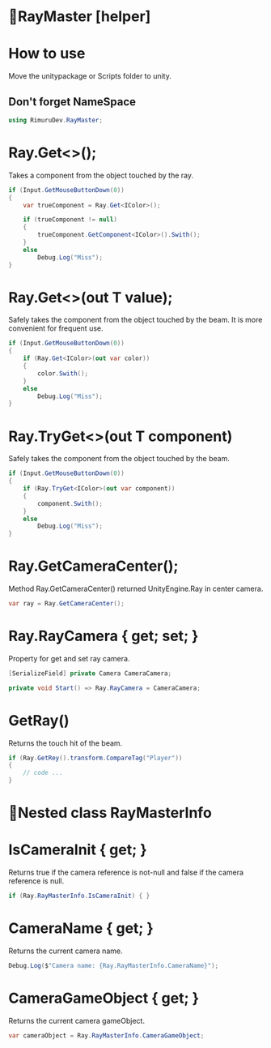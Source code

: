 # :pushpin:RayMaster [helper]
# How to use
Move the unitypackage or Scripts folder to unity.

## Don't forget NameSpace 
```csharp
using RimuruDev.RayMaster;
```


#  Ray.Get<>();
Takes a component from the object touched by the ray.
```csharp
if (Input.GetMouseButtonDown(0))
{
    var trueComponent = Ray.Get<IColor>();

    if (trueComponent != null)
    {
        trueComponent.GetComponent<IColor>().Swith();
    }
    else
        Debug.Log("Miss");
}
```
#  Ray.Get<>(out T value);
Safely takes the component from the object touched by the beam. It is more convenient for frequent use.
```csharp
if (Input.GetMouseButtonDown(0))
{
    if (Ray.Get<IColor>(out var color))
    {
        color.Swith();
    }
    else
        Debug.Log("Miss");
}

```

#  Ray.TryGet<>(out T component)
Safely takes the component from the object touched by the beam.
```csharp
if (Input.GetMouseButtonDown(0))
{
    if (Ray.TryGet<IColor>(out var component))
    {
        component.Swith();
    }
    else
        Debug.Log("Miss");
}

```

# Ray.GetCameraCenter();
Method Ray.GetCameraCenter() returned UnityEngine.Ray in center camera.
```csharp
var ray = Ray.GetCameraCenter();
```
# Ray.RayCamera { get; set; }
Property for get and set ray camera.
```csharp
[SerializeField] private Camera CameraCamera;

private void Start() => Ray.RayCamera = CameraCamera;
```
# GetRay()
Returns the touch hit of the beam.
```csharp
if (Ray.GetRey().transform.CompareTag("Player"))
{
    // code ...
}
```

# :pushpin:Nested class RayMasterInfo

# IsCameraInit { get; }
Returns true if the camera reference is not-null and false if the camera reference is null.
```csharp
if (Ray.RayMasterInfo.IsCameraInit) { }
```
# CameraName { get; }
Returns the current camera name.
```csharp
Debug.Log($"Camera name: {Ray.RayMasterInfo.CameraName}");
```
# CameraGameObject { get; }
Returns the current camera gameObject.
```csharp
var cameraObject = Ray.RayMasterInfo.CameraGameObject;
```
